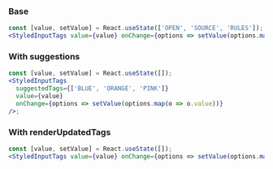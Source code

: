 ### Base

```jsx
const [value, setValue] = React.useState(['OPEN', 'SOURCE', 'RULES']);
<StyledInputTags value={value} onChange={options => setValue(options.map(o => o.value))} />;
```

### With suggestions

```jsx
const [value, setValue] = React.useState([]);
<StyledInputTags
  suggestedTags={['BLUE', 'ORANGE', 'PINK']}
  value={value}
  onChange={options => setValue(options.map(o => o.value))}
/>;
```

### With renderUpdatedTags

```jsx
const [value, setValue] = React.useState([]);
<StyledInputTags value={value} onChange={options => setValue(options.map(o => o.value))} renderUpdatedTags />;
```
